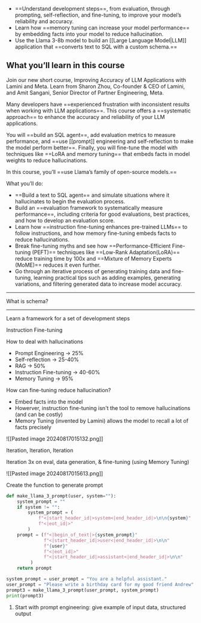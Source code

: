 - ==Understand development steps==, from evaluation, through prompting, self-reflection, and fine-tuning, to improve your model’s reliability and accuracy.
- Learn how ==memory tuning can increase your model performance== by embedding facts into your model to reduce hallucination.
- Use the Llama 3-8b model to build an [[Large Language Model|LLM]] application that ==converts text to SQL with a custom schema.==

## What you’ll learn in this course

Join our new short course, Improving Accuracy of LLM Applications with Lamini and Meta. Learn from Sharon Zhou, Co-founder & CEO of Lamini, and Amit Sangani, Senior Director of Partner Engineering, Meta.

Many developers have ==experienced frustration with inconsistent results when working with LLM applications==. This course offers a ==systematic approach== to enhance the accuracy and reliability of your LLM applications.

You will ==build an SQL agent==, add evaluation metrics to measure performance, and ==use [[prompt]] engineering and self-reflection to make the model perform better==. Finally, you will fine-tune the model with techniques like ==LoRA and memory tuning== that embeds facts in model weights to reduce hallucinations.

In this course, you’ll ==use Llama’s family of open-source models.==

What you’ll do: 

- ==Build a text to SQL agent== and simulate situations where it hallucinates to begin the evaluation process.
- Build an ==evaluation framework to systematically measure performance==, including criteria for good evaluations, best practices, and how to develop an evaluation score.
- Learn how ==instruction fine-tuning enhances pre-trained LLMs== to follow instructions, and how memory fine-tuning embeds facts to reduce hallucinations. 
- Break fine-tuning myths and see how ==Performance-Efficient Fine-tuning (PEFT)== techniques like ==Low-Rank Adaptation(LoRA)== reduce training time by 100x and ==Mixture of Memory Experts (MoME)== reduces it even further. 
- Go through an iterative process of generating training data and fine-tuning, learning practical tips such as adding examples, generating variations, and filtering generated data to increase model accuracy.

---

What is schema?

---

Learn a framework for a set of development steps

Instruction Fine-tuning

How to deal with hallucinations

- Prompt Engineering -> 25%
- Self-reflection -> 25-40%
- RAG -> 50%
- Instruction Fine-tuning -> 40-60%
- Memory Tuning -> 95%

How can fine-tuning reduce hallucination?

- Embed facts into the model
- Howerver, instruction fine-tuning isn't the tool to remove hallucinations (and can be costly)
- Memory Tuning (invented by Lamini) allows the model to recall a lot of facts precisely

![[Pasted image 20240817015132.png]]

Iteration, Iteration, Iteration

Iteration 3x on eval, data generation, & fine-tuning (using Memory Tuning)

![[Pasted image 20240817015613.png]]

Create the function to generate prompt

```python
def make_llama_3_prompt(user, system=""):
    system_prompt = ""
    if system != "":
        system_prompt = (
            f"<|start_header_id|>system<|end_header_id|>\n\n{system}"
            f"<|eot_id|>"
        )
    prompt = (f"<|begin_of_text|>{system_prompt}"
              f"<|start_header_id|>user<|end_header_id|>\n\n"
              f"{user}"
              f"<|eot_id|>"
              f"<|start_header_id|>assistant<|end_header_id|>\n\n"
         )
    return prompt

system_prompt = user_prompt = "You are a helpful assistant."
user_prompt = "Please write a birthday card for my good friend Andrew"
prompt3 = make_llama_3_prompt(user_prompt, system_prompt)
print(prompt3)
```

1. Start with prompt engineering: give example of input data, structured output
